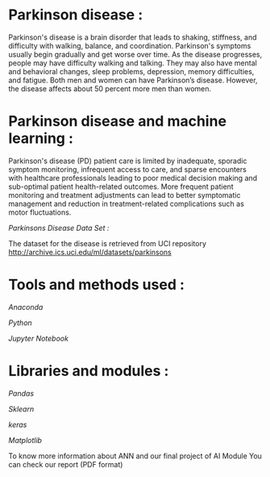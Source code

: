 # Parkinson disease :

Parkinson's disease is a brain disorder that leads to shaking, stiffness, and difficulty with walking,
balance, and coordination.
Parkinson's symptoms usually begin gradually and get worse over time. As the disease progresses,
people may have difficulty walking and talking. They may also have mental and behavioral changes,
sleep problems, depression, memory difficulties, and fatigue.
Both men and women can have Parkinson’s
disease. However, the disease affects about
50 percent more men than women.

# Parkinson disease and machine learning :

Parkinson's disease (PD) patient care is limited by inadequate, sporadic symptom monitoring, infrequent
access to care, and sparse encounters with healthcare professionals leading to poor medical decision making
and sub-optimal patient health-related outcomes. More frequent patient monitoring and treatment
adjustments can lead to better symptomatic management and reduction in treatment-related complications
such as motor fluctuations.

  *Parkinsons Disease Data Set :*
  
  The dataset for the disease is retrieved from UCI repository
  http://archive.ics.uci.edu/ml/datasets/parkinsons 

  # Tools and methods used :
  
  _Anaconda_ 
  
  _Python_ 
  
  _Jupyter Notebook_
  
  # Libraries and modules :
  
  _Pandas_
  
  _Sklearn_
  
  _keras_
  
  _Matplotlib_
  

To know more information about ANN and our final project of AI Module
You can check our report (PDF format) 
